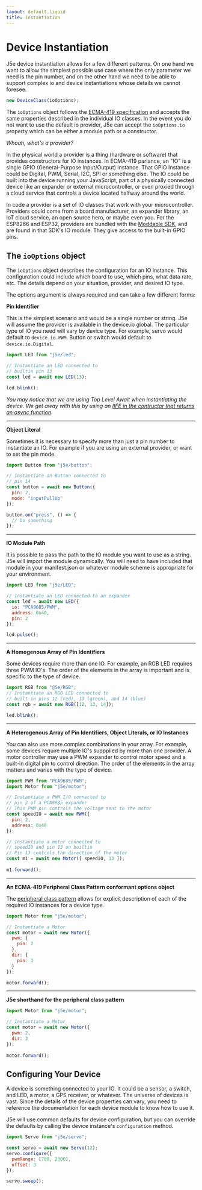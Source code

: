 ```yaml
---
layout: default.liquid
title: Instantiation
---
```

# Device Instantiation
J5e device instantiation allows for a few different patterns. On one hand we want to allow the simplest possible use case where the only parameter we need is the pin number, and on the other hand we need to be able to support complex io and device instantiations whose details we cannot foresee. 

````js
new DeviceClass(ioOptions);
````

The ```ioOptions``` object follows the [ECMA-419 specification](https://www.ecma-international.org/publications-and-standards/standards/ecma-419/) and accepts the same properties described in the individual IO classes. In the event you do not want to use the default io provider, J5e can accept the `ioOptions.io` property which can be either a module path or a constructor.

*Whoah, what's a provider?*

In the physical world a provider is a thing (hardware or software) that provides constructors for IO instances. In ECMA-419 parlance, an "IO" is a single GPIO (General-Purpose Input/Output) instance. That GPIO Instance could be Digital, PWM, Serial, I2C, SPI or something else. The IO could be built into the device running your JavaScript, part of a physically connected device like an expander or external microcontroller, or even proxied through a cloud service that controls a device located halfway around the world. 

In code a provider is a set of IO classes that work with your microcontroller. Providers could come from a board manufacturer, an expander library, an IoT cloud service, an open source hero, or maybe even you. For the ESP8266 and ESP32, providers are bundled with the [Moddable SDK](https://github.com/Moddable-OpenSource/moddable), and are found in that SDK's IO module. They give access to the built-in GPIO pins.

## The `ioOptions` object
The ```ioOptions``` object describes the configuration for an IO instance. This configuration could include which board to use, which pins, what data rate, etc. The details depend on your situation, provider, and desired IO type. 

The options argument is always required and can take a few different forms: 

**Pin Identifier**

This is the simplest scenario and would be a single number or string. J5e will assume the provider is available in the device.io global. The particular type of IO you need will vary by device type. For example, servo would default to ```device.io.PWM```. Button or switch would default to ```device.io.Digital```.
````js
import LED from "j5e/led";

// Instantiate an LED connected to 
// builtin pin 13
const led = await new LED(13);

led.blink();
````

*You may notice that we are using Top Level Await when instantiating the device. We get away with this by using an [IIFE in the contructor that returns an async function](https://anthonychu.ca/post/async-await-typescript-nodejs/).*

---
**Object Literal**

Sometimes it is necessary to specify more than just a pin number to instantiate an IO. For example if you are using an external provider, or want to set the pin mode.
  ````js
  import Button from "j5e/button";
  
  // Instantiate an Button connected to 
  // pin 14
  const button = await new Button({
    pin: 2,
    mode: "inputPullUp"
  });

  button.on("press", () => { 
    // Do something
  });
  ```` 
  ---
**IO Module Path**

It is possible to pass the path to the IO module you want to use as a string. J5e will import the module dynamically. You will need to have included that module in your manifest.json or whatever module scheme is appropriate for your environment.
  ````js
  import LED from "j5e/LED";
  
  // Instantiate an LED connected to an expander
  const led = await new LED({
    io: "PCA9685/PWM",
    address: 0x40,
    pin: 2
  });

  led.pulse();  
  ````
---
**A Homogenous Array of Pin Identifiers**

Some devices require more than one IO. For example, an RGB LED requires three PWM IO's. The order of the elements in the array is important and is specific to the type of device.
  ````js
  import RGB from "@5e/RGB";
  // Instantiate an RGB LED connected to 
  // built-in pins 12 (red), 13 (green), and 14 (blue)
  const rgb = await new RGB([12, 13, 14]);

  led.blink();
  ````
---
**A Heterogenous Array of Pin Identifiers, Object Literals, or IO Instances**

You can also use more complex combinations in your array. For example, some devices require multiple IO's suppplied by more than one provider. A motor controller may use a PWM expander to control motor speed and a built-in digital pin to control direction. The order of the elements in the array matters and varies with the type of device.
  ````js
  import PWM from "PCA9685/PWM";
  import Motor from "j5e/motor";

  // Instantiate a PWM I/O connected to 
  // pin 2 of a PCA9685 expander
  // This PWM pin controls the voltage sent to the motor
  const speedIO = await new PWM({
    pin: 2,
    address: 0x40
  });

  // Instantiate a motor connected to 
  // speedIO and pin 13 on builtin
  // Pin 13 controls the direction of the motor
  const m1 = await new Motor([ speedIO, 13 ]);
    
  m1.forward();
  ````

  ---
**An ECMA-419 Peripheral Class Pattern conformant options object**

The [peripheral class pattern](https://github.com/EcmaTC53/spec/blob/master/docs/tc53.md#12-peripheral-class-pattern) allows for explicit description of each of the required IO instances for a device type.
  ````js
  import Motor from "j5e/motor";

  // Instantiate a Motor
  const motor = await new Motor({
    pwm: {
      pin: 2
    },
    dir: {
      pin: 3
    }
  });

  motor.forward();
  ````

  ---
**J5e shorthand for the peripheral class pattern**

  ````js
  import Motor from "j5e/motor";

  // Instantiate a Motor
  const motor = await new Motor({
    pwm: 2,
    dir: 3
  });
    
  motor.forward();
  ````

## Configuring Your Device
A device is something connected to your IO. It could be a sensor, a switch, and LED, a motor, a GPS receiver, or whatever. The universe of devices is vast. Since the details of the device properties can vary, you need to reference the documentation for each device module to know how to use it. 

J5e will use common defaults for device configuration, but you can override the defaults by calling the device instance's `configuration` method.

  ````js
  import Servo from "j5e/servo";

  const servo = await new Servo(12);
  servo.configure({
    pwmRange: [700, 2300],
    offset: 3
  });

  servo.sweep();
  ````

